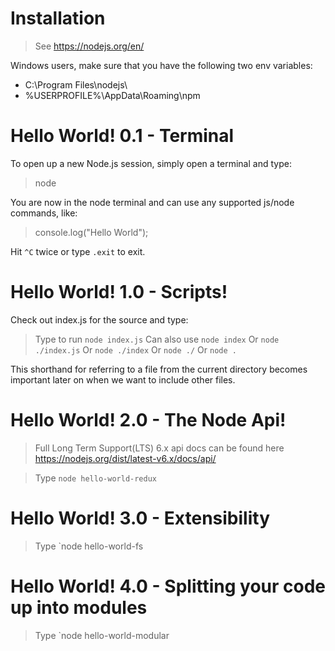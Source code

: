 # Installation

> See https://nodejs.org/en/

Windows users, make sure that you have the following two env variables:

* C:\Program Files\nodejs\
* %USERPROFILE%\AppData\Roaming\npm

# Hello World! 0.1 - Terminal

To open up a new Node.js session, simply open a terminal and type:

> node

You are now in the node terminal and can use any supported js/node commands, like:

> console.log("Hello World");

Hit `^C` twice or type `.exit` to exit.

# Hello World! 1.0 - Scripts!

Check out index.js for the source and type:

> Type to run `node index.js`
> Can also use `node index`
> Or `node ./index.js`
> Or `node ./index`
> Or `node ./`
> Or `node .`

This shorthand for referring to a file from the current directory becomes important later on when we want to include other files.

# Hello World! 2.0 - The Node Api!

> Full Long Term Support(LTS) 6.x api docs can be found here https://nodejs.org/dist/latest-v6.x/docs/api/

> Type `node hello-world-redux`

# Hello World! 3.0 - Extensibility

> Type `node hello-world-fs

# Hello World! 4.0 - Splitting your code up into modules

> Type `node hello-world-modular
